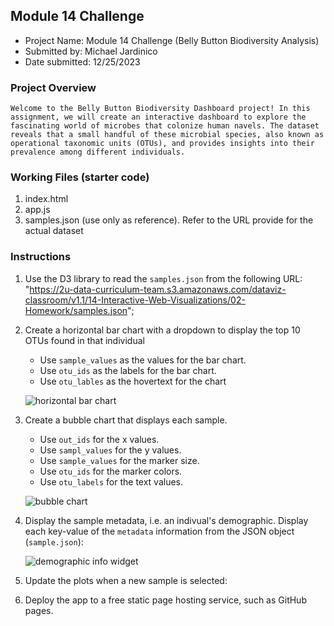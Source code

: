##  Module 14 Challenge
* Project Name: Module 14 Challenge (Belly Button Biodiversity Analysis)
* Submitted by: Michael Jardinico
* Date submitted: 12/25/2023

### Project Overview
`Welcome to the Belly Button Biodiversity Dashboard project! In this assignment, we will create an interactive dashboard to explore the fascinating world of microbes that colonize human navels. The dataset reveals that a small handful of these microbial species, also known as operational taxonomic units (OTUs), and provides insights into their prevalence among different individuals.`

### Working Files (starter code)
1. index.html
2. app.js
3. samples.json (use only as reference). Refer to the URL provide for the actual dataset 

### Instructions
1. Use the D3 library to read the `samples.json` from the following URL:
   "https://2u-data-curriculum-team.s3.amazonaws.com/dataviz-classroom/v1.1/14-Interactive-Web-Visualizations/02-Homework/samples.json";

2. Create a horizontal bar chart with a dropdown to display the top 10 OTUs found in that individual
    - Use `sample_values` as the values for the bar chart.
    - Use `otu_ids` as the labels for the bar chart.
    - Use `otu_lables` as the hovertext for the chart

    <!-- Add an image here -->
    ![horizontal bar chart](https://github.com/mjardinico/belly-button-challenge/blob/main/Resources/bar-chart.png)

3. Create a bubble chart that displays each sample.
    - Use `out_ids` for the x values.
    - Use `sampl_values` for the y values.
    - Use `sample_values` for the marker size.
    - Use `otu_ids` for the marker colors.
    - Use `otu_labels` for the text values.

    <!-- Add an image here -->
    ![bubble chart](https://github.com/mjardinico/belly-button-challenge/blob/main/Resources/bubble-chart.png)

4. Display the sample metadata, i.e. an indivual's demographic. Display each key-value of the `metadata` information from the JSON object (`sample.json`):

    <!-- Add an image here -->
    ![demographic info widget](https://github.com/mjardinico/belly-button-challenge/blob/main/Resources/drop-down-demographic-info.png)

5. Update the plots when a new sample is selected:

    <!-- Add an image here -->
    <!-- ![Belly Button Biodiversity Dashboard](https://github.com.png) -->

6. Deploy the app to a free static page hosting service, such as GitHub pages. 

    <!-- Provide a link to the webpage here -->


<!-- `Verified Results`
- [subject1](https://github.com/mjardinico/.png)
- [subject2](https://github.com/mjardinico/.png)
- [subject3](https://github.com/mjardinico/.png) -->